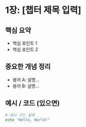 # 1장: [챕터 제목 입력]

## 핵심 요약
- 핵심 포인트 1
- 핵심 포인트 2

## 중요한 개념 정리
- 용어 A: 설명...
- 용어 B: 설명...

## 예시 / 코드 (있으면)
```bash
# 예시 코드 블록
echo "Hello, World!"
